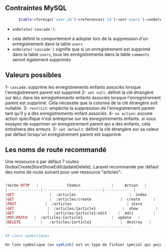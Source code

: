 ## Contraintes MySQL

  ```php
        $table->foreign('user_id')->references('id')->on('users')->onDelete('cascade');

  ```

  - `onDelete('cascade')`:
  * cela définit le comportement à adopter lors de la suppression d'un enrégistrement dans la table `users`
  * `onDelete('cascade')` signifie que si un enregistrement est supprimé dans la table `users`, tous les enrégistrements dans la table `comments` seront également supprimés
  
## Valeurs possibles

1- `cascade`: supprime les enregistrements enfants associés lorsque l'enregistrement parent est supprimé
2- `set null`: définit la clé étrangère sur `NULL` dans les enregistrements enfants associés lorsque l'enregistrement parent est supprimé. Cela nécessite que la colonne de la clé étrangère soit nullable.
3- `restrict`: empêche la suppression de l'enregistrement parent tant qu'il y a des enregistrements enfant associés.
4- `no action`: aucune action spécifique n'est entreprise sur les enregistrements enfants. si vous essayez de supprimer un enregistrement parent qui a des enfants, cela entraînera des erreurs.
5- `set default`: définit la clé étrangère sur sa valeur par défaut lorsqu'un enrégistrement parent est supprimé.

## Les noms de route recommandé

Une ressource a par défaut 7 routes (IndexCreateStoreShowEditUpdateDelete). Laravel recommande par défaut des noms de route suivant pour une ressource "articles":

```php

|Verbe HTTP   |             Chemin              |     Action   |
|---------------|---------------------------|-----------  |
|GET                |  /articles                        |  index        |
|GET                |  /articles/create             |  create      |
|POST             |  /articles                         | store         |
|GET               |  /articles/{article}            |  show        |
|GET               |  /articles/{article}/edit     |  edit         |
|PUT/PATCH   |  /articles/{article}             |  update   |
|DELETE         |   /articles/{article}             |  destroy   |
---------------------------------------------------------

## Liens symboliques

Un lien symbolique (ou symlink) est un type de fichier spécial qui pointe vers un autre fichier ou répertoire. Il agit comme un raccourci, permettant d'accéder au fichier ou au répertoire cible en passant par le lien symbolique.